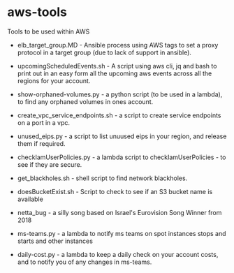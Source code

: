 # aws-tools
Tools to be used within AWS

- elb_target_group.MD - Ansible process using AWS tags to set a proxy protocol in a target group (due to lack of support in ansible).

- upcomingScheduledEvents.sh - A script using aws cli, jq and bash to print out in an easy form all the upcoming aws events across all the regions for your account.

- show-orphaned-volumes.py - a python script (to be used in a lambda), to find any orphaned volumes in ones account.

- create_vpc_service_endpoints.sh - a script to create service endpoints on a port in a vpc.

- unused_eips.py - a script to list unuused eips in your region, and release them if required.

- checkIamUserPolicies.py - a lambda script to checkIamUserPolicies - to see if they are secure.

- get_blackholes.sh - shell script to find network blackholes.

- doesBucketExist.sh - Script to check to see if an S3 bucket name is available

- netta_bug  - a silly song based on Israel's Eurovision Song Winner from 2018 

- ms-teams.py - a lambda to notify ms teams on spot instances stops and starts and other instances

- daily-cost.py - a lambda to keep a daily check on your account costs, and to notify you of any changes in ms-teams.
